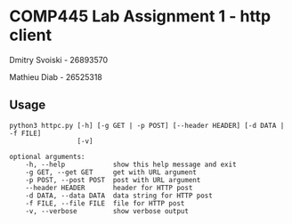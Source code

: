 # COMP445 Lab Assignment 1 - http client
Dmitry Svoiski - 26893570

Mathieu Diab - 26525318

## Usage

```
python3 httpc.py [-h] [-g GET | -p POST] [--header HEADER] [-d DATA | -f FILE]
                 [-v]

optional arguments:
	-h, --help            show this help message and exit
	-g GET, --get GET     get with URL argument
	-p POST, --post POST  post with URL argument
	--header HEADER       header for HTTP post
	-d DATA, --data DATA  data string for HTTP post
	-f FILE, --file FILE  file for HTTP post
	-v, --verbose         show verbose output

```


